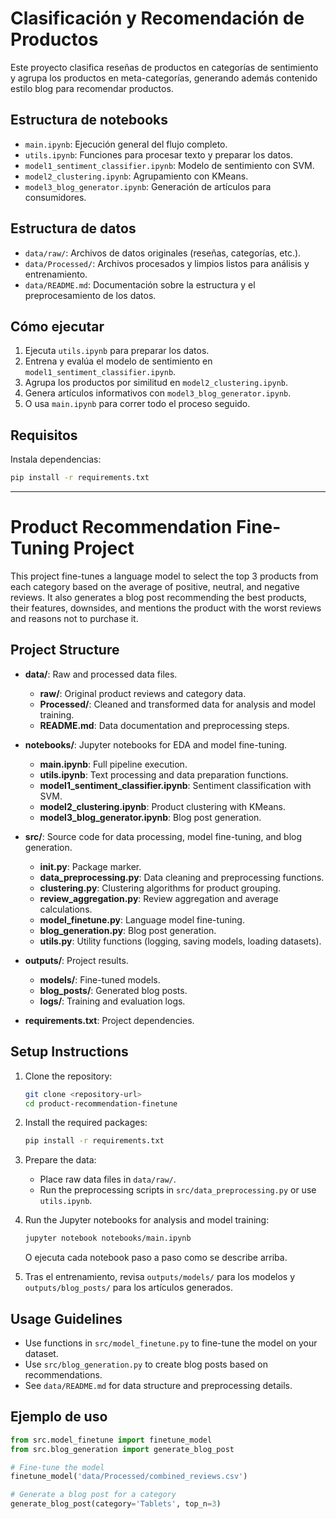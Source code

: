 # Clasificación y Recomendación de Productos

Este proyecto clasifica reseñas de productos en categorías de sentimiento y agrupa los productos en meta-categorías, generando además contenido estilo blog para recomendar productos.

## Estructura de notebooks

- `main.ipynb`: Ejecución general del flujo completo.
- `utils.ipynb`: Funciones para procesar texto y preparar los datos.
- `model1_sentiment_classifier.ipynb`: Modelo de sentimiento con SVM.
- `model2_clustering.ipynb`: Agrupamiento con KMeans.
- `model3_blog_generator.ipynb`: Generación de artículos para consumidores.

## Estructura de datos

- `data/raw/`: Archivos de datos originales (reseñas, categorías, etc.).
- `data/Processed/`: Archivos procesados y limpios listos para análisis y entrenamiento.
- `data/README.md`: Documentación sobre la estructura y el preprocesamiento de los datos.

## Cómo ejecutar

1. Ejecuta `utils.ipynb` para preparar los datos.
2. Entrena y evalúa el modelo de sentimiento en `model1_sentiment_classifier.ipynb`.
3. Agrupa los productos por similitud en `model2_clustering.ipynb`.
4. Genera artículos informativos con `model3_blog_generator.ipynb`.
5. O usa `main.ipynb` para correr todo el proceso seguido.

## Requisitos

Instala dependencias:

```bash
pip install -r requirements.txt
```

---

# Product Recommendation Fine-Tuning Project

This project fine-tunes a language model to select the top 3 products from each category based on the average of positive, neutral, and negative reviews. It also generates a blog post recommending the best products, their features, downsides, and mentions the product with the worst reviews and reasons not to purchase it.

## Project Structure

- **data/**: Raw and processed data files.
  - **raw/**: Original product reviews and category data.
  - **Processed/**: Cleaned and transformed data for analysis and model training.
  - **README.md**: Data documentation and preprocessing steps.

- **notebooks/**: Jupyter notebooks for EDA and model fine-tuning.
  - **main.ipynb**: Full pipeline execution.
  - **utils.ipynb**: Text processing and data preparation functions.
  - **model1_sentiment_classifier.ipynb**: Sentiment classification with SVM.
  - **model2_clustering.ipynb**: Product clustering with KMeans.
  - **model3_blog_generator.ipynb**: Blog post generation.

- **src/**: Source code for data processing, model fine-tuning, and blog generation.
  - **__init__.py**: Package marker.
  - **data_preprocessing.py**: Data cleaning and preprocessing functions.
  - **clustering.py**: Clustering algorithms for product grouping.
  - **review_aggregation.py**: Review aggregation and average calculations.
  - **model_finetune.py**: Language model fine-tuning.
  - **blog_generation.py**: Blog post generation.
  - **utils.py**: Utility functions (logging, saving models, loading datasets).

- **outputs/**: Project results.
  - **models/**: Fine-tuned models.
  - **blog_posts/**: Generated blog posts.
  - **logs/**: Training and evaluation logs.

- **requirements.txt**: Project dependencies.

## Setup Instructions

1. Clone the repository:
   ```bash
   git clone <repository-url>
   cd product-recommendation-finetune
   ```

2. Install the required packages:
   ```bash
   pip install -r requirements.txt
   ```

3. Prepare the data:
   - Place raw data files in `data/raw/`.
   - Run the preprocessing scripts in `src/data_preprocessing.py` or use `utils.ipynb`.

4. Run the Jupyter notebooks for analysis and model training:
   ```bash
   jupyter notebook notebooks/main.ipynb
   ```
   O ejecuta cada notebook paso a paso como se describe arriba.

5. Tras el entrenamiento, revisa `outputs/models/` para los modelos y `outputs/blog_posts/` para los artículos generados.

## Usage Guidelines

- Use functions in `src/model_finetune.py` to fine-tune the model on your dataset.
- Use `src/blog_generation.py` to create blog posts based on recommendations.
- See `data/README.md` for data structure and preprocessing details.

## Ejemplo de uso

```python
from src.model_finetune import finetune_model
from src.blog_generation import generate_blog_post

# Fine-tune the model
finetune_model('data/Processed/combined_reviews.csv')

# Generate a blog post for a category
generate_blog_post(category='Tablets', top_n=3)
```
